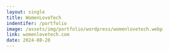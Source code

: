 ```yaml
---
layout: single
title: WomenLoveTech
indentifer: /portfolio
image: /assets/img/portfolio/wordpress/womenlovetech.webp
link: womenlovetech.com
date: 2024-08-28
---
```

